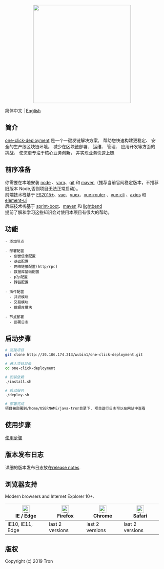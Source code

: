 <p align="center">
  <img width="320" src="https://tronscan.org/static/media/tron-banner-1.e40b3379.png">
</p>

简体中文 | [English](./README.md)

## 简介

[one-click-deployment](http://39.106.174.213/wubin1/one-click-deployment) 是一个一键发链解决方案， 帮助您快速构建更稳定、 安全的生产级区块链环境， 减少在区块链部署、 运维、 管理、 应用开发等方面的挑战， 使您更专注于核心业务创新， 并实现业务快速上链.

## 前序准备

你需要在本地安装 [node](http://nodejs.org/) 、[yarn](https://yarn.bootcss.com/docs/install/#mac-stable)、[git](https://git-scm.com/) 和 [maven](http://maven.apache.org/)（推荐当前官网稳定版本，不推荐旧版本 Node,否则项目无法正常启动）。   
前端技术栈基于 [ES2015+](http://es6.ruanyifeng.com/)、[vue](https://cn.vuejs.org/index.html)、[vuex](https://vuex.vuejs.org/zh-cn/)、[vue-router](https://router.vuejs.org/zh-cn/) 、[vue-cli](https://github.com/vuejs/vue-cli) 、[axios](https://github.com/axios/axios) 和 [element-ui](https://github.com/ElemeFE/element)  
后端技术栈基于 [sprint-boot](https://spring.io/projects/spring-boot)、[maven](https://maven.apache.org/guides/mini/index.html) 和 [lightbend](https://github.com/lightbend/config)  
提前了解和学习这些知识会对使用本项目有很大的帮助。

 <p align="center">
  <!-- <img width="900" src="https://wpimg.wallstcn.com/a5894c1b-f6af-456e-82df-1151da0839bf.png"> -->
</p>

## 功能

```
- 添加节点

- 部署配置
  - 创世信息配置
  - 基础配置
  - 网络链接配置(http/rpc)
  - 数据库基础配置
  - p2p配置
  - 跨链配置

- 插件配置
  - 共识模块
  - 交易模块
  - 数据库模块

- 节点部署
  - 部署日志

```

## 启动步骤

```bash
# 克隆项目
git clone http://39.106.174.213/wubin1/one-click-deployment.git

# 进入项目目录
cd one-click-deployment

# 安装依赖
./install.sh

# 启动服务
./deploy.sh

# 部署完成
项目被部署到/home/USERNAME/java-tron目录下, 项目运行日志可以在网站中查看

```

## 使用步骤

[使用步骤](./steps/steps.zh.md)

## 版本发布日志

详细的版本发布日志放在[release notes](https://github.com/wubinTron/one-click-deployment/releases).

## 浏览器支持

Modern browsers and Internet Explorer 10+.

| [<img src="https://raw.githubusercontent.com/alrra/browser-logos/master/src/edge/edge_48x48.png" alt="IE / Edge" width="24px" height="24px" />](https://godban.github.io/browsers-support-badges/)</br>IE / Edge | [<img src="https://raw.githubusercontent.com/alrra/browser-logos/master/src/firefox/firefox_48x48.png" alt="Firefox" width="24px" height="24px" />](https://godban.github.io/browsers-support-badges/)</br>Firefox | [<img src="https://raw.githubusercontent.com/alrra/browser-logos/master/src/chrome/chrome_48x48.png" alt="Chrome" width="24px" height="24px" />](https://godban.github.io/browsers-support-badges/)</br>Chrome | [<img src="https://raw.githubusercontent.com/alrra/browser-logos/master/src/safari/safari_48x48.png" alt="Safari" width="24px" height="24px" />](https://godban.github.io/browsers-support-badges/)</br>Safari |
| ---------------------------------------------------------------------------------------------------------------------------------------------------------------------------------------------------------------- | ------------------------------------------------------------------------------------------------------------------------------------------------------------------------------------------------------------------ | -------------------------------------------------------------------------------------------------------------------------------------------------------------------------------------------------------------- | -------------------------------------------------------------------------------------------------------------------------------------------------------------------------------------------------------------- |
| IE10, IE11, Edge                                                                                                                                                                                                 | last 2 versions                                                                                                                                                                                                    | last 2 versions                                                                                                                                                                                                | last 2 versions                                                                                                                                                                                                |

## 版权

Copyright (c) 2019 Tron
